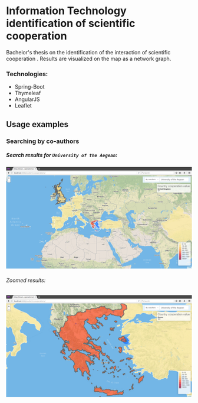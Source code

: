 # Information Technology identification of scientific cooperation
Bachelor's thesis on the identification of the interaction of scientific cooperation . 
Results are visualized on the map as a network graph.

### Technologies:
* Spring-Boot 
* Thymeleaf 
* AngularJS 
* Leaflet

## Usage examples
### Searching by co-authors
##### Search results for `University of the Aegean`:
![Searching results](doc/resources/aegean-c-all.png?raw=true)

###### Zoomed results:
![Zoomed results](doc/resources/aegean-c-all-z.png?raw=true)
